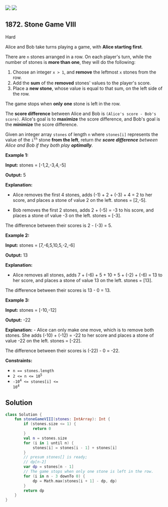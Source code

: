 [![](https://img.shields.io/github/stars/javadev/LeetCode-in-Kotlin?label=Stars&style=flat-square)](https://github.com/javadev/LeetCode-in-Kotlin)
[![](https://img.shields.io/github/forks/javadev/LeetCode-in-Kotlin?label=Fork%20me%20on%20GitHub%20&style=flat-square)](https://github.com/javadev/LeetCode-in-Kotlin/fork)

## 1872\. Stone Game VIII

Hard

Alice and Bob take turns playing a game, with **Alice starting first**.

There are `n` stones arranged in a row. On each player's turn, while the number of stones is **more than one**, they will do the following:

1.  Choose an integer `x > 1`, and **remove** the leftmost `x` stones from the row.
2.  Add the **sum** of the **removed** stones' values to the player's score.
3.  Place a **new stone**, whose value is equal to that sum, on the left side of the row.

The game stops when **only** **one** stone is left in the row.

The **score difference** between Alice and Bob is `(Alice's score - Bob's score)`. Alice's goal is to **maximize** the score difference, and Bob's goal is the **minimize** the score difference.

Given an integer array `stones` of length `n` where `stones[i]` represents the value of the <code>i<sup>th</sup></code> stone **from the left**, return _the **score difference** between Alice and Bob if they both play **optimally**._

**Example 1:**

**Input:** stones = [-1,2,-3,4,-5]

**Output:** 5

**Explanation:**

- Alice removes the first 4 stones, adds (-1) + 2 + (-3) + 4 = 2 to her score, and places a stone of value 2 on the left. stones = [2,-5].

- Bob removes the first 2 stones, adds 2 + (-5) = -3 to his score, and places a stone of value -3 on the left. stones = [-3].

The difference between their scores is 2 - (-3) = 5. 

**Example 2:**

**Input:** stones = [7,-6,5,10,5,-2,-6]

**Output:** 13

**Explanation:**

- Alice removes all stones, adds 7 + (-6) + 5 + 10 + 5 + (-2) + (-6) = 13 to her score, and places a stone of value 13 on the left. stones = [13].

The difference between their scores is 13 - 0 = 13. 

**Example 3:**

**Input:** stones = [-10,-12]

**Output:** -22

**Explanation:** - Alice can only make one move, which is to remove both stones. She adds (-10) + (-12) = -22 to her score and places a stone of value -22 on the left. stones = [-22].

The difference between their scores is (-22) - 0 = -22. 

**Constraints:**

*   `n == stones.length`
*   <code>2 <= n <= 10<sup>5</sup></code>
*   <code>-10<sup>4</sup> <= stones[i] <= 10<sup>4</sup></code>

## Solution

```kotlin
class Solution {
    fun stoneGameVIII(stones: IntArray): Int {
        if (stones.size <= 1) {
            return 0
        }
        val n = stones.size
        for (i in 1 until n) {
            stones[i] = stones[i - 1] + stones[i]
        }
        // presum stones[] is ready;
        // dp[n-2]
        var dp = stones[n - 1]
        // The game stops when only one stone is left in the row.
        for (i in n - 3 downTo 0) {
            dp = Math.max(stones[i + 1] - dp, dp)
        }
        return dp
    }
}
```